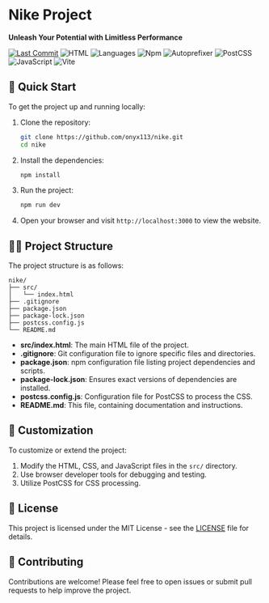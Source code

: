 
# Nike Project

**Unleash Your Potential with Limitless Performance**

[![Last Commit](https://img.shields.io/github/last-commit/onyx113/nike?style=flat)](https://github.com/onyx113/nike)
![HTML](https://img.shields.io/badge/HTML-98.4%25-brightgreen)
![Languages](https://img.shields.io/badge/Languages-3-blue)
![Npm](https://img.shields.io/badge/npm-yes-green)
![Autoprefixer](https://img.shields.io/badge/PostCSS-Autoprefixer-red)
![PostCSS](https://img.shields.io/badge/PostCSS-yes-orange)
![JavaScript](https://img.shields.io/badge/JavaScript-yes-yellow)
![Vite](https://img.shields.io/badge/Vite-yes-blue)

## 🚀 Quick Start

To get the project up and running locally:

1. Clone the repository:

   ```bash
   git clone https://github.com/onyx113/nike.git
   cd nike
   ```

2. Install the dependencies:

   ```bash
   npm install
   ```

3. Run the project:

   ```bash
   npm run dev
   ```

4. Open your browser and visit `http://localhost:3000` to view the website.

## 🧑‍💻 Project Structure

The project structure is as follows:

```
nike/
├── src/
│   └── index.html
├── .gitignore
├── package.json
├── package-lock.json
├── postcss.config.js
└── README.md
```

- **src/index.html**: The main HTML file of the project.
- **.gitignore**: Git configuration file to ignore specific files and directories.
- **package.json**: npm configuration file listing project dependencies and scripts.
- **package-lock.json**: Ensures exact versions of dependencies are installed.
- **postcss.config.js**: Configuration file for PostCSS to process the CSS.
- **README.md**: This file, containing documentation and instructions.

## 🎨 Customization

To customize or extend the project:

1. Modify the HTML, CSS, and JavaScript files in the `src/` directory.
2. Use browser developer tools for debugging and testing.
3. Utilize PostCSS for CSS processing.

## 📝 License

This project is licensed under the MIT License - see the [LICENSE](LICENSE) file for details.

## 🤝 Contributing

Contributions are welcome! Please feel free to open issues or submit pull requests to help improve the project.
